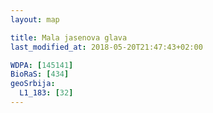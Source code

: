```yaml
---
layout: map

title: Mala jasenova glava
last_modified_at: 2018-05-20T21:47:43+02:00

WDPA: [145141]
BioRaS: [434]
geoSrbija:
  L1_183: [32]
---
```

